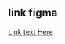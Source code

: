## link figma

[Link text Here](https://www.figma.com/file/t50cN6SucLujPHOcp0Jncp/Untitled?node-id=0%3A1)
